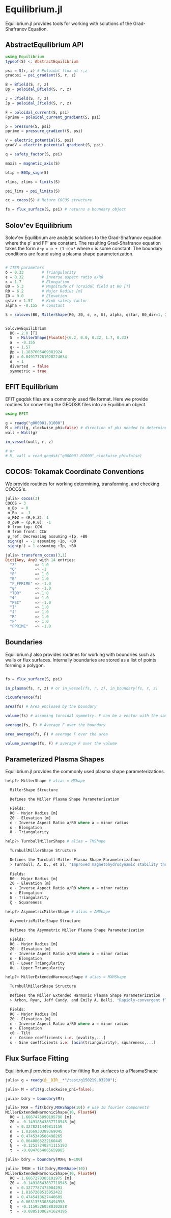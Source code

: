 # Equilibrium.jl

Equilibrium.jl provides tools for working with solutions of the Grad-Shafranov Equation.

## AbstractEquilibrium API

```julia
using Equilibrium
typeof(S) <: AbstractEquilibrium

psi = S(r, z) # Poloidal flux at r,z
gradpsi = psi_gradient(S, r, z)

B = Bfield(S, r, z)
Bp = poloidal_Bfield(S, r, z)

J = Jfield(S, r, z)
Jp = poloidal_Jfield(S, r, z)

F = poloidal_current(S, psi)
Fprime = poloidal_current_gradient(S, psi)

p = pressure(S, psi)
pprime = pressure_gradient(S, psi)

V = electric_potential(S, psi)
gradV = electric_potential_gradient(S, psi)

q = safety_factor(S, psi)

maxis = magnetic_axis(S)

btip = B0Ip_sign(S)

rlims, zlims = limits(S)

psi_lims = psi_limits(S)

cc = cocos(S) # Return COCOS structure

fs = flux_surface(S, psi) # returns a boundary object

```

## Solov'ev Equilibrium
Solov'ev Equilibrium are analytic solutions to the Grad-Shafranov equation where the p' and FF' are constant.
The resulting Grad-Shafranov equation takes the form `Δ⋆ψ = α + (1-α)x²` where `α` is some constant.
The boundary conditions are found using a plasma shape parameterization.

```julia

# ITER parameters
δ = 0.33        # Triangularity
ϵ = 0.32        # Inverse aspect ratio a/R0
κ = 1.7         # Elongation
B0 = 5.3        # Magnitude of Toroidal field at R0 [T]
R0 = 6.2        # Major Radius [m]
Z0 = 0.0        # Elevation
qstar = 1.57    # Kink safety factor
alpha = -0.155  # constant

S = solovev(B0, MillerShape(R0, Z0, ϵ, κ, δ), alpha, qstar, B0_dir=1, Ip_dir=1)


SolovevEquilibrium
  B0 = 2.0 [T]
  S  = MillerShape{Float64}(6.2, 0.0, 0.32, 1.7, 0.33)
  α  = -0.155
  q⋆ = 1.57
  βp = 1.1837605469381924
  βt = 0.049177281028224634
  σ  = 1
  diverted  = false
  symmetric = true
```

## EFIT Equilibrium
EFIT geqdsk files are a commonly used file format.
Here we provide routines for converting the GEQDSK files into an Equilibrium object.

```julia
using EFIT

g = readg("g000001.01000")
M = efit(g, clockwise_phi=false) # direction of phi needed to determine COCOS ID
wall = Wall(g)

in_vessel(wall, r, z)

# or
# M, wall = read_geqdsk("g000001.01000",clockwise_phi=false)

```

## COCOS: Tokamak Coordinate Conventions
We provide routines for working determining, transforming, and checking COCOS's.
```julia
julia> cocos(3)
COCOS = 3
 e_Bp  = 0
 σ_Bp  = -1
 σ_RΦZ = (R,Φ,Z): 1
 σ_ρθΦ = (ρ,Φ,θ): -1
 Φ from top: CCW
 θ from front: CCW
 ψ_ref: Decreasing assuming +Ip, +B0
 sign(q) = -1 assuming +Ip, +B0
 sign(p') = 1 assuming +Ip, +B0

julia> transform_cocos(3,1)
Dict{Any, Any} with 14 entries:
  "Z"        => 1.0
  "Q"        => -1
  "P"        => 1.0
  "B"        => 1.0
  "F_FPRIME" => -1.0
  "ψ"        => -1.0
  "TOR"      => 1.0
  "Φ"        => 1.0
  "PSI"      => -1.0
  "I"        => 1.0
  "J"        => 1.0
  "R"        => 1.0
  "F"        => 1.0
  "PPRIME"   => -1.0
```

## Boundaries
Equilibrium.jl also provides routines for working with boundries such as walls or flux surfaces. Internally boundaries are stored as a list of points forming a polygon.

```julia

fs = flux_surface(S, psi)

in_plasma(fs, r, z) # or in_vessel(fs, r, z), in_boundary(fs, r, z)

cicumference(fs)

area(fs) # Area enclosed by the boundary

volume(fs) # assuming toroidal symmetry. F can be a vector with the same length as fs or a function of (r,z)

average(fs, F) # Average F over the boundary

area_average(fs, F) # average F over the area

volume_average(fs, F) # average F over the volume
```

## Parameterized Plasma Shapes
Equilibrium.jl provides the commonly used plasma shape parameterizations.

```julia
help?> MillerShape # alias = MShape

  MillerShape Structure

  Defines the Miller Plasma Shape Parameterization

  Fields:
  R0 - Major Radius [m]
  Z0 - Elevation [m]
  ϵ - Inverse Aspect Ratio a/R0 where a = minor radius
  κ - Elongation
  δ - Triangularity

help?> TurnbullMillerShape # alias = TMShape

  TurnbullMillerShape Structure

  Defines the Turnbull-Miller Plasma Shape Parameterization
  > Turnbull, A. D., et al. "Improved magnetohydrodynamic stability through optimization of higher order moments in cross-section shape of tokamaks." Physics of Plasmas 6.4 (1999): 1113-1116.
 
  Fields:
  R0 - Major Radius [m]
  Z0 - Elevation [m]
  ϵ - Inverse Aspect Ratio a/R0 where a = minor radius
  κ - Elongation
  δ - Triangularity
  ζ - Squareness

help?> AsymmetricMillerShape # alias = AMShape

  AsymmetricMillerShape Structure

  Defines the Asymmetric Miller Plasma Shape Parameterization
 
  Fields:
  R0 - Major Radius [m]
  Z0 - Elevation [m]
  ϵ - Inverse Aspect Ratio a/R0 where a = minor radius
  κ - Elongation
  δl - Lower Triangularity
  δu - Upper Triangularity

help?> MillerExtendedHarmonicShape # alias = MXHShape 

  TurnbullMillerShape Structure

  Defines the Miller Extended Harmonic Plasma Shape Parameterization
  > Arbon, Ryan, Jeff Candy, and Emily A. Belli. "Rapidly-convergent flux-surface shape parameterization." Plasma Physics and Controlled Fusion 63.1 (2020): 012001.

  Fields:
  R0 - Major Radius [m]
  Z0 - Elevation [m]
  ϵ - Inverse Aspect Ratio a/R0 where a = minor radius
  κ - Elongation
  c0 - Tilt
  c - Cosine coefficients i.e. [ovality,...]
  s - Sine coefficients i.e. [asin(triangularity), squareness,...]
```

## Flux Surface Fitting
Equilibrium.jl provides routines for fitting flux surfaces to a PlasmaShape

```julia
julia> g = readg(@__DIR__*"/test/g150219.03200");

julia> M = efit(g,clockwise_phi=false);

julia> bdry = boundary(M);

julia> MXH = fit(bdry,MXHShape(10)) # use 10 fourier components
MillerExtendedHarmonicShape{10, Float64}
  R0 = 1.6667475890195798 [m]
  Z0 = -0.14918543837718545 [m]
  ϵ  = 0.3278211449811159
  κ  = 1.8166930389369045
  δ  = 0.4745349500498265
  ζ  = 0.0640865222160445
  ξ  = -0.12517240241115193
  τ  = -0.0847654065659985

julia> bdry = boundary(MXH; N=100)

julia> fMXH = fit(bdry,MXHShape(10))
MillerExtendedHarmonicShape{10, Float64}
  R0 = 1.6667278385191975 [m]
  Z0 = -0.14918543837718545 [m]
  ϵ  = 0.3277787473904293
  κ  = 1.8167208515952422
  δ  = 0.4745418627448689
  ζ  = 0.06313553088494958
  ξ  = -0.11595260388302828
  τ  = -0.08051086241624195
```
